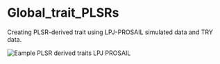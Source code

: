 # Global_trait_PLSRs
Creating PLSR-derived trait using LPJ-PROSAIL simulated data and TRY data.

![Eample PLSR derived traits LPJ PROSAIL](https://github.com/Green-Currey/Global_trait_PLSRs/assets/57914237/8b2e74bf-ac2f-492d-b299-355add7db26b)
